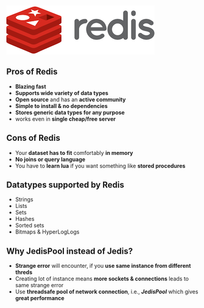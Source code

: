 ![RedisInJava](https://raw.githubusercontent.com/Pangaj/RedisInJava/master/redisLogo.png)

## Pros of Redis
- **Blazing fast**
- **Supports wide variety of data types**
- **Open source** and has an **active community**
- **Simple to install & no dependencies**
- **Stores generic data types for any purpose**
- works even in **single cheap/free server**

## Cons of Redis
- Your **dataset has to fit** comfortably **in memory**
- **No joins or query language**
- You have to **learn lua** if you want something like **stored procedures**

## Datatypes supported by Redis
 - Strings
 - Lists
 - Sets
 - Hashes
 - Sorted sets
 - Bitmaps & HyperLogLogs

## Why JedisPool instead of Jedis?
- **Strange error** will encounter, if you **use same instance from different threds**
- Creating lot of instance means **more sockets & connections** leads to same strange error
- Use **threadsafe pool of network connection**, i.e., ***JedisPool*** which gives **great performance**
